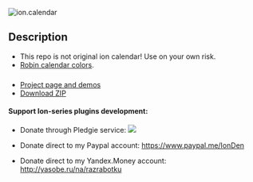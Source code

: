 ![ion.calendar](_tmp/logo-ion-calendar.png)

## Description

* This repo is not original ion calendar! Use on your own risk.
* <a href="https://jsfiddle.net/omggga/sey14q8u/1/" target="_blank">Robin calendar colors</a>.


###


* <a href="http://ionden.com/a/plugins/ion.calendar/en.html">Project page and demos</a>
* <a href="http://ionden.com/a/plugins/ion.calendar/ion.calendar-2.0.2.zip">Download ZIP</a>

#### Support Ion-series plugins development:

* Donate through Pledgie service: [![](https://pledgie.com/campaigns/25694.png?skin_name=chrome)](https://pledgie.com/campaigns/25694)

* Donate direct to my Paypal account: https://www.paypal.me/IonDen

* Donate direct to my Yandex.Money account: http://yasobe.ru/na/razrabotku
